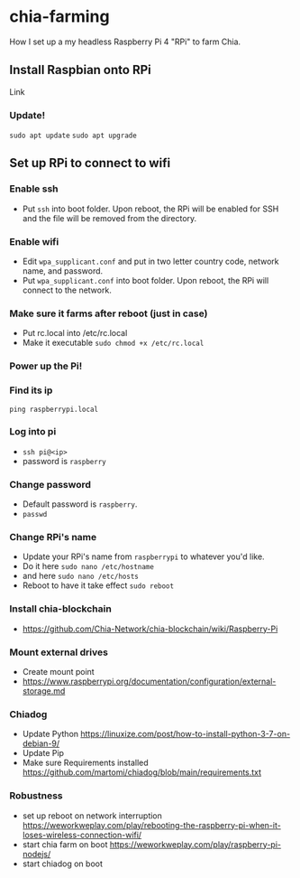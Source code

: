 # chia-farming

How I set up a my headless Raspberry Pi 4 "RPi" to farm Chia.

## Install Raspbian onto RPi
Link

### Update!
`sudo apt update`
`sudo apt upgrade`

## Set up RPi to connect to wifi

### Enable ssh
* Put `ssh` into boot folder. Upon reboot, the RPi will be enabled for SSH and the file will be removed from the directory.

### Enable wifi
* Edit `wpa_supplicant.conf` and put in two letter country code, network name, and password.
* Put `wpa_supplicant.conf` into boot folder. Upon reboot, the RPi will connect to the network.

### Make sure it farms after reboot (just in case)
* Put rc.local into /etc/rc.local
* Make it executable `sudo chmod +x /etc/rc.local`

### Power up the Pi!

### Find its ip
`ping raspberrypi.local`

### Log into pi
* `ssh pi@<ip>`
* password is `raspberry`

### Change password
* Default password is `raspberry`.
* `passwd`

### Change RPi's name
* Update your RPi's name from `raspberrypi` to whatever you'd like.
* Do it here `sudo nano /etc/hostname`
* and here `sudo nano /etc/hosts`
* Reboot to have it take effect `sudo reboot`

### Install chia-blockchain
* https://github.com/Chia-Network/chia-blockchain/wiki/Raspberry-Pi

### Mount external drives
* Create mount point
* https://www.raspberrypi.org/documentation/configuration/external-storage.md


### Chiadog
* Update Python https://linuxize.com/post/how-to-install-python-3-7-on-debian-9/
* Update Pip
* Make sure Requirements installed https://github.com/martomi/chiadog/blob/main/requirements.txt

### Robustness
* set up reboot on network interruption https://weworkweplay.com/play/rebooting-the-raspberry-pi-when-it-loses-wireless-connection-wifi/
* start chia farm on boot https://weworkweplay.com/play/raspberry-pi-nodejs/
* start chiadog on boot
